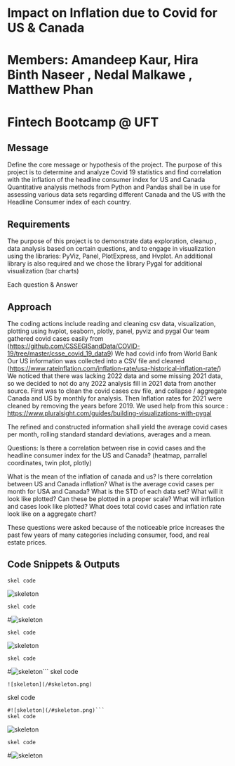 # Impact on Inflation due to Covid for US & Canada
# Members: Amandeep Kaur, Hira Binth Naseer , Nedal Malkawe , Matthew Phan
# Fintech Bootcamp @ UFT

## Message 
Define the core message or hypothesis of the project.
The purpose of this project is to determine and analyze Covid 19 statistics and find correlation with the inflation of
the headline consumer index for US and Canada 
Quantitative analysis methods from Python and Pandas shall be in use for assessing various data sets regarding different Canada and the US with the Headline Consumer index of each country. 

## Requirements
The purpose of this project is to demonstrate data exploration, cleanup , data analysis based on certain questions,
and to engage in visualization using the libraries: PyViz, Panel, PlotExpress, and Hvplot. An additional library is also required
and we chose the library Pygal for additional visualization (bar charts)

Each question & Answer

## Approach
The coding actions include reading and cleaning csv data, visualization, plotting using hvplot, seaborn, plotly, panel, pyviz and pygal
Our team gathered covid cases easily from (https://github.com/CSSEGISandData/COVID-19/tree/master/csse_covid_19_data9)
We had covid info from World Bank
Our US information was collected into a CSV file and cleaned (https://www.rateinflation.com/inflation-rate/usa-historical-inflation-rate/)
We noticed that there was lacking 2022 data and some missing 2021 data, so we decided to not do any 2022 analysis
fill in 2021 data from another source. First was to clean the covid cases csv file, and collapse / aggregate Canada and US 
by monthly for analysis. Then Inflation rates for 2021 were cleaned by removing the years before 2019. 
We used help from this source : https://www.pluralsight.com/guides/building-visualizations-with-pygal 

The refined and constructed information shall yield the average covid cases per month, rolling standard standard deviations, averages
and a mean.
 
   Questions: 
   Is there a correlation between rise in covid cases and the headline consumer index for the US and Canada?
   (heatmap, parrallel coordinates, twin plot, plotly)
   
   What is the mean of the inflation of canada and us?
   Is there correlation between US and Canada inflation?
   What is the average covid cases per month for USA and Canada?
   What is the STD of each data set? What will it look like plotted? Can these be plotted in a proper scale?
   What will inflation and cases look like plotted?
   What does total covid cases and inflation rate look like on a aggregate chart?
   
  
These questions were asked because of the noticeable price increases the past few years of many categories including consumer, food, and real estate prices.

## Code Snippets & Outputs
```
skel code

```
![skeleton](/#skeleton.png)

```
skel code
```
#![skeleton](/#skeleton.png)
```
skel code

```
![skeleton](/#skeleton.png)

```
skel code
```
#![skeleton](/#skeleton.png)```
skel code

```
![skeleton](/#skeleton.png)

```
skel code
```
#![skeleton](/#skeleton.png)```
skel code

```
![skeleton](/#skeleton.png)

```
skel code
```
#![skeleton](/#skeleton.png)
